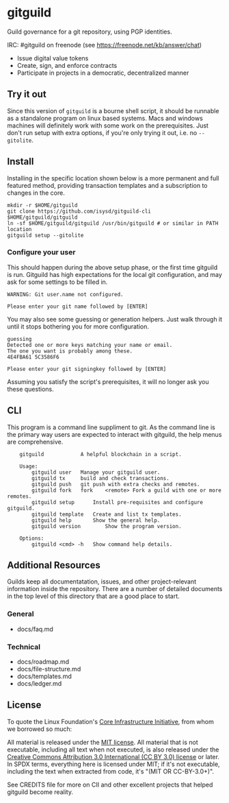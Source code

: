 # gitguild

Guild governance for a git repository, using PGP identities.

IRC: #gitguild on freenode (see https://freenode.net/kb/answer/chat)

 + Issue digital value tokens
 + Create, sign, and enforce contracts
 + Participate in projects in a democratic, decentralized manner

## Try it out

Since this version of `gitguild` is a bourne shell script, it should be runnable as a standalone program on linux based systems. Macs and windows machines will definitely work with some work on the prerequisites. Just don't run setup with extra options, if you're only trying it out, i.e. no `--gitolite`.

## Install

Installing in the specific location shown below is a more permanent and full featured method, providing transaction templates and a subscription to changes in the core.

```
mkdir -r $HOME/gitguild
git clone https://github.com/isysd/gitguild-cli $HOME/gitguild/gitguild
ln -sf $HOME/gitguild/gitguild /usr/bin/gitguild # or similar in PATH location
gitguild setup --gitolite
```

### Configure your user

This should happen during the above setup phase, or the first time gitguild is run. Gitguild has high expectations for the local git configuration, and may ask for some settings to be filled in.

```
WARNING: Git user.name not configured.

Please enter your git name followed by [ENTER]
```

You may also see some guessing or generation helpers. Just walk through it until it stops bothering you for more configuration.

```
guessing
Detected one or more keys matching your name or email.
The one you want is probably among these.
4E4FBA61 5C3586F6

Please enter your git signingkey followed by [ENTER]
```

Assuming you satisfy the script's prerequisites, it will no longer ask you these questions.

## CLI

This program is a command line suppliment to git. As the command line is the primary way users are expected to interact with gitguild, the help menus are comprehensive.

```
	gitguild           	A helpful blockchain in a script.

	Usage:
		gitguild user	Manage your gitguild user.
		gitguild tx	    build and check transactions.
		gitguild push	git push with extra checks and remotes.
		gitguild fork	fork	<remote> Fork a guild with one or more remotes.
		gitguild setup	    Install pre-requisites and configure gitguild.
		gitguild template	Create and list tx templates.
		gitguild help		Show the general help.
		gitguild version	    Show the program version.

	Options:
		gitguild <cmd> -h	Show command help details.

```

## Additional Resources

Guilds keep all documentatation, issues, and other project-relevant information inside the repository. There are a number of detailed documents in the top level of this directory that are a good place to start.

### General

 + docs/faq.md

### Technical

 + docs/roadmap.md
 + docs/file-structure.md
 + docs/templates.md
 + docs/ledger.md


## License

To quote the Linux Foundation's [Core Infrastructure Initiative](https://github.com/linuxfoundation/cii-best-practices-badge), from whom we borrowed so much:

All material is released under the [MIT license](./LICENSE).
All material that is not executable, including all text when not executed,
is also released under the
[Creative Commons Attribution 3.0 International (CC BY 3.0) license](https://creativecommons.org/licenses/by/3.0/) or later.
In SPDX terms, everything here is licensed under MIT;
if it's not executable, including the text when extracted from code, it's
"(MIT OR CC-BY-3.0+)".

See CREDITS file for more on CII and other excellent projects that helped gitguild become reality.